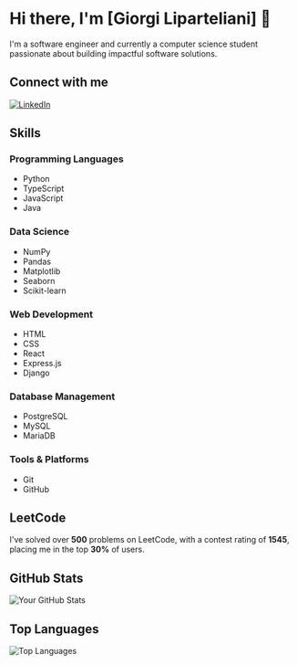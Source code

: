 # Hi there, I'm [Giorgi Liparteliani] 👋

I'm a software engineer and currently a computer science student passionate about building impactful software solutions.

## Connect with me

[![LinkedIn](https://img.shields.io/badge/LinkedIn-Profile-blue)](https://www.linkedin.com/in/giorgi-liparteliani-885039248/)

## Skills

### Programming Languages

- Python
- TypeScript
- JavaScript
- Java

### Data Science

- NumPy
- Pandas
- Matplotlib
- Seaborn
- Scikit-learn

### Web Development

- HTML
- CSS
- React
- Express.js
- Django

### Database Management

- PostgreSQL
- MySQL
- MariaDB

### Tools & Platforms

- Git
- GitHub

## LeetCode

I've solved over **500** problems on LeetCode, with a contest rating of **1545**, placing me in the top **30%** of users.

## GitHub Stats

![Your GitHub Stats](https://github-readme-stats.vercel.app/api?username=giorgiez&show_icons=true&theme=default)

## Top Languages

![Top Languages](https://github-readme-stats.vercel.app/api/top-langs/?username=giorgiez&layout=compact&theme=default)

